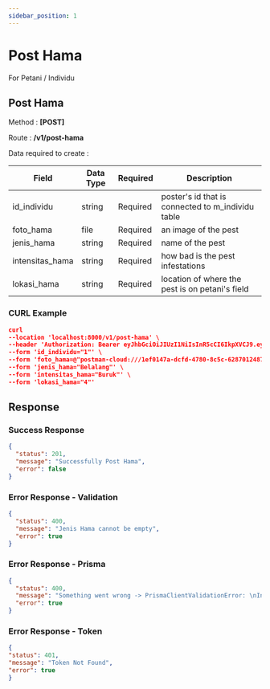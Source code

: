 ```yaml
---
sidebar_position: 1
---
```


# Post Hama

For Petani / Individu

## Post Hama

Method : **[POST]**

Route :
**/v1/post-hama**

Data required to create :

| Field           | Data Type | Required | Description                                       |
| --------------- | --------- | -------- | ------------------------------------------------- |
| id_individu     | string    | Required | poster's id that is connected to m_individu table |
| foto_hama       | file      | Required | an image of the pest                              |
| jenis_hama      | string    | Required | name of the pest                                  |
| intensitas_hama | string    | Required | how bad is the pest infestations                  |
| lokasi_hama     | string    | Required | location of where the pest is on petani's field   |

### CURL Example

```json
curl
--location 'localhost:8000/v1/post-hama' \
--header 'Authorization: Bearer eyJhbGciOiJIUzI1NiIsInR5cCI6IkpXVCJ9.eyJkYXRhIjp7InVzZXJfaWQiOjcsInVzZXJuYW1lIjoiZmFyZGhhbjIiLCJwYXNzd29yZCI6IiQyYiQxMCRPalBXOGRDYW15L2JmSEFwamo1ZC4uUXJEdzU3czBRYUR1U3hVa0JnRTBleTJZLzNYWjRDYSIsIm5vX3RlbHAiOiIxMjM0NTY3ODkwMTIifSwiaWF0IjoxNzE0NzMyODkzLCJleHAiOjE3MTQ4MTkyOTN9.EBtcOes4b3RVgpwhkATHlE9bI1muOA1Tl8GAH5YerIc' \
--form 'id_individu="1"' \
--form 'foto_hama=@"postman-cloud:///1ef0147a-dcfd-4780-8c5c-628701248721"' \
--form 'jenis_hama="Belalang"' \
--form 'intensitas_hama="Buruk"' \
--form 'lokasi_hama="4"'
```

## Response

### Success Response

```json
{
  "status": 201,
  "message": "Successfully Post Hama",
  "error": false
}
```

### Error Response - Validation

```json
{
  "status": 400,
  "message": "Jenis Hama cannot be empty",
  "error": true
}
```

### Error Response - Prisma

```json
{
  "status": 400,
  "message": "Something went wrong -> PrismaClientValidationError: \nInvalid `.create()` invocation in\n/home/fardhan/Code/farmioty/farmioty-be/src/service/home_petani/hama.service.ts:26:10\n\n  23 \n  24 try {\n  25   await prisma.i_hama\n→ 26     .create({\n           data: {\n             m_individu: {\n               connect: {\n                 individu_id: 1\n               }\n             },\n             jenis_hama: \"Belalang\",\n             intensitas_hama: \"Buruk\",\n             lokasi_hama: \"4\",\n             created_at: \"2024-05-03T20:04:48+07:00\",\n         +   foto_hama: String\n           }\n         })\n\nArgument `foto_hama` is missing.",
  "error": true
}
```

### Error Response - Token

```json
{
"status": 401,
"message": "Token Not Found",
"error": true
}
```

